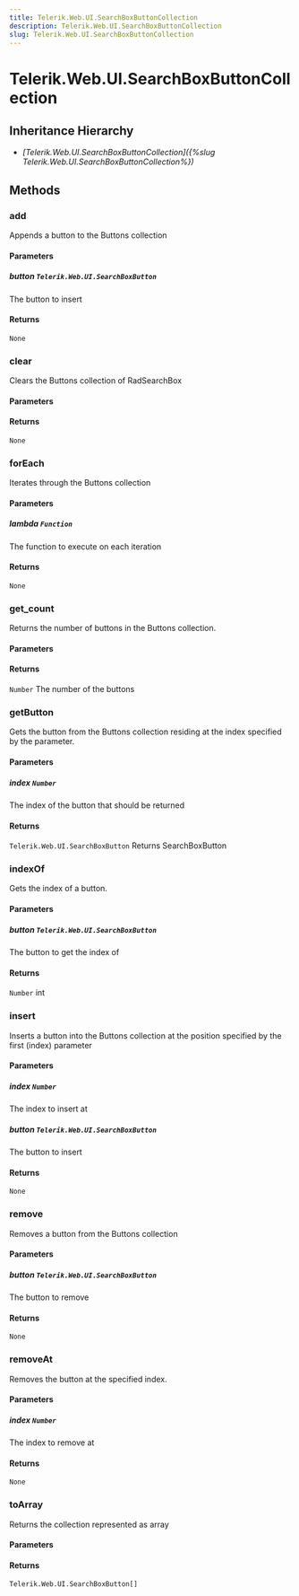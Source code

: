 ```yaml
---
title: Telerik.Web.UI.SearchBoxButtonCollection
description: Telerik.Web.UI.SearchBoxButtonCollection
slug: Telerik.Web.UI.SearchBoxButtonCollection
---
```


# Telerik.Web.UI.SearchBoxButtonCollection

## Inheritance Hierarchy

* *[Telerik.Web.UI.SearchBoxButtonCollection]({%slug Telerik.Web.UI.SearchBoxButtonCollection%})*


## Methods

###  add

Appends a button to the Buttons collection

#### Parameters

##### button `Telerik.Web.UI.SearchBoxButton`

The button to insert

#### Returns

`None` 

### clear

Clears the Buttons collection of RadSearchBox

#### Parameters

#### Returns

`None` 

### forEach

Iterates through the Buttons collection

#### Parameters

##### lambda `Function`

The function to execute on each iteration

#### Returns

`None` 

### get_count

Returns the number of buttons in the Buttons collection.

#### Parameters

#### Returns

`Number` The number of the buttons

### getButton

Gets the button from the Buttons collection residing at the index specified by the parameter.

#### Parameters

##### index `Number`

The index of the button that should be returned

#### Returns

`Telerik.Web.UI.SearchBoxButton` Returns SearchBoxButton

### indexOf

Gets the index of a button.

#### Parameters

##### button `Telerik.Web.UI.SearchBoxButton`

The button to get the index of

#### Returns

`Number` int

### insert

Inserts a button into the Buttons collection at the position specified by the first (index) parameter

#### Parameters

##### index `Number`

The index to insert at

##### button `Telerik.Web.UI.SearchBoxButton`

The button to insert

#### Returns

`None` 

### remove

Removes a button from the Buttons collection

#### Parameters

##### button `Telerik.Web.UI.SearchBoxButton`

The button to remove

#### Returns

`None` 

### removeAt

Removes the button at the specified index.

#### Parameters

##### index `Number`

The index to remove at

#### Returns

`None` 

### toArray

Returns the collection represented as array

#### Parameters

#### Returns

`Telerik.Web.UI.SearchBoxButton[]` 



